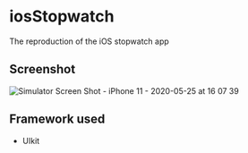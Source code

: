 # iosStopwatch
The reproduction of the iOS stopwatch app

## Screenshot
![Simulator Screen Shot - iPhone 11 - 2020-05-25 at 16 07 39](https://user-images.githubusercontent.com/38114983/82820420-68e5c280-9ea2-11ea-8868-d2def39b2912.png)

## Framework used
- UIkit

